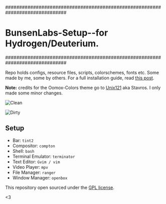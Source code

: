 ##############################################################################
# BunsenLabs-Setup--for Hydrogen/Deuterium.
##############################################################################

Repo holds configs, resource files, scripts, colorschemes, fonts etc. Some made by me, some by others. For a full installation guide, read [this post](https://github.com/lgeurts/lgeurts.github.io/blob/master/_posts/2017-07-11-bunsenlabs-linux-setup-notes-for%20dell-inspiron-6000.md).

**Note:** credits for the Oomox-Colors theme go to [Unix121](https://github.com/unix121) aka Stavros. I only made some minor changes.

![Clean](https://github.com/lgeurts/lgeurts.github.io/blob/master/assets/bl-colors-clean-scrot.png)

![Dirty](https://github.com/lgeurts/lgeurts.github.io/blob/master/assets/bl-colors-dirty-scrot.png)

## Setup

- Bar: `tint2`
- Compositor: `compton`
- Shell: `bash`
- Terminal Emulator: `terminator`
- Text Editor: `Gvim / vim`
- Video Player: `mpv`
- File Manager: `ranger`
- Window Manager: `openbox`

This repository open sourced under the [GPL license](LICENSE).

<3
